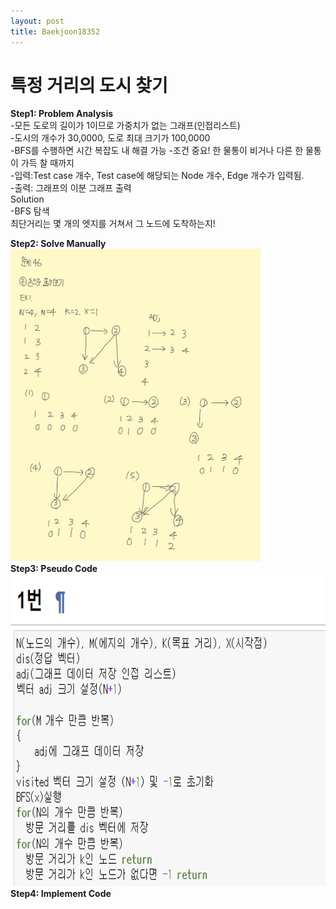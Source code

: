 ```yaml
---
layout: post
title: Baekjoon18352
---
```


# 특정 거리의 도시 찾기 #


**Step1: Problem Analysis**<br/>
-모든 도로의 길이가 1이므로 가중치가 없는 그래프(인접리스트)<br/>
-도시의 개수가 30,0000, 도로 최대 크기가 100,0000 <br/>
-BFS를 수행하면 시간 복잡도 내 해결 가능
-조건 중요! 한 물통이 비거나 다른 한 물통이 가득 찰 때까지<br/>
-입력:Test case 개수, Test case에 해당되는 Node 개수, Edge 개수가 입력됨.<br/>
-출력: 그래프의 이분 그래프 출력<br/>
Solution<br/>
-BFS 탐색<br/>
최단거리는 몇 개의 엣지를 거쳐서 그 노드에 도착하는지!

**Step2: Solve Manually**<br/>
<img src="/_images/Baek18352_1.jpg" width="400" height="500">
<br/>
**Step3: Pseudo Code**<br/>
<img src="/_images/Baek18352_2.png" width="600" height="500">
<br/>
**Step4: Implement Code** 
<script src="https://gist.github.com/growingpenguin/163671f66d95af5d85bda67dc0741bad.js"></script>

